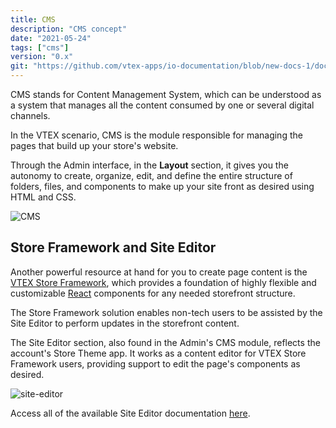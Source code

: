```yaml
---
title: CMS
description: "CMS concept"
date: "2021-05-24"
tags: ["cms"]
version: "0.x"
git: "https://github.com/vtex-apps/io-documentation/blob/new-docs-1/docs/en/Concepts/cms.md"
---
```


CMS stands for Content Management System, which can be understood as a system that manages all the content consumed by one or several digital channels. 

In the VTEX scenario, CMS is the module responsible for managing the pages that build up your store's website.

Through the Admin interface, in the **Layout** section, it gives you the autonomy to create, organize, edit, and define the entire structure of folders, files, and components to make up your site front as desired using HTML and CSS.

![CMS](//images.ctfassets.net/alneenqid6w5/2xGQu0QhxVvd94JOGEmzgS/63c5dac324686df8e6ad4bc6778e2ac1/CMS.png)

## Store Framework and Site Editor

Another powerful resource at hand for you to create page content is the [VTEX Store Framework](https://developers.vtex.com/vtex-developer-docs/docs/vtex-io-documentation-what-is-vtex-store-framework), which provides a foundation of highly flexible and customizable [React](https://reactjs.org/) components for any needed storefront structure.

The Store Framework solution enables non-tech users to be assisted by the Site Editor to perform updates in the storefront content. 

The Site Editor section, also found in the Admin's CMS module, reflects the account's Store Theme app. It works as a content editor for VTEX Store Framework users, providing support to edit the page's components as desired.

![site-editor](//images.ctfassets.net/alneenqid6w5/4Vm3iktaZ3YeAijFwpeDGn/5542331c1fdc8bae092de556c343aa0c/site-editor.png)

Access all of the available Site Editor documentation [here](https://help.vtex.com/tutorial/--531cHtUCUi3puRXNDmKziw).

